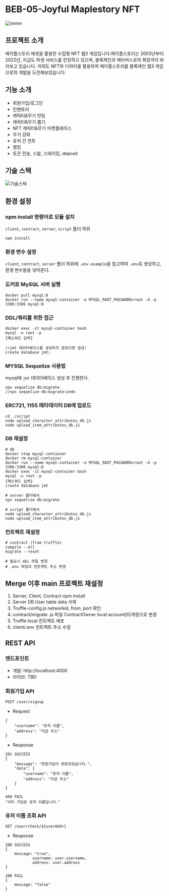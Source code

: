 # BEB-05-Joyful Maplestory NFT

![mmm](https://user-images.githubusercontent.com/66237684/194202925-390c0dec-6b1b-47a2-b60e-f63e010ba571.PNG)

## 프로젝트 소개

메이플스토리 에셋을 활용한 수집형 NFT 웹3 게임입니다.메이플스토리는 2003년부터 2022년, 
지금도 파생 서비스를 런칭하고 있으며, 블록체인과 메타버스로의 확장까지 바라보고 있습니다.
저희도 NFT와 디파이를 활용하여 메이플스토리를 블록체인 웹3 게임으로의 개발을 도전해보았습니다.

## 기능 소개

- 회원가입/로그인
- 인벤토리
- 캐릭터&무기 민팅
- 캐릭터&무기 뽑기
- NFT 캐릭터&무기 마켓플레이스
- 무기 강화
- 유저 간 전투
- 랭킹
- 토큰 전송, 스왑, 스테이킹, deposit

## 기술 스택

![기술스택](https://user-images.githubusercontent.com/66237684/194203707-9668d71e-ae5e-4970-88ce-afdeed43670e.png)

## 환경 설정

### npm install 명령어로 모듈 설치 

`client`, `contract`, `server`, `script` 폴더 하위

```
npm install
```

### 환경 변수 설정

`client`, `contract`, `server` 폴더 하위에 `.env.example`을 참고하여 `.env`로 생성하고, 환경 변수들을 넣어준다.

### 도커로 MySQL 서버 실행

```
docker pull mysql:8
docker run --name mysql-container -e MYSQL_ROOT_PASSWORD=root -d -p 3306:3306 mysql:8
```

### DDL/쿼리를 위한 접근

```
docker exec -it mysql-container bash
mysql -u root -p
{패스워드 입력}

//jmt 데이터베이스를 생성하지 않았다면 생성!
create database jmt;
```

### MYSQL Sequelize 사용법

mysql에 `jmt` 데이터베이스 생성 후 진행한다.
```
npx sequelize db:migrate
//npx sequelize db:migrate:undo
```

### ERC721, 1155 메타데이터 DB에 업로드

```
cd ./script
node upload_character_attributes_db.js
node upload_item_attributes_db.js
```

### DB 재설정

```
# db
docker stop mysql-container
docker rm mysql-container
docker run --name mysql-container -e MYSQL_ROOT_PASSWORD=root -d -p 3306:3306 mysql:8
docker exec -it mysql-container bash
mysql -u root -p
{패스워드 입력}
create database jmt

# server 폴더에서
npx sequelize db:migrate

# script 폴더에서
node upload_character_attributes_db.js
node upload_item_attributes_db.js
```

### 컨트랙트 재설정

```
# contract (from truffle)
compile --all
migrate --reset

# 필요시 abi 파일 변경
# .env 파일의 컨트랙트 주소 변경
```

## Merge 이후 main 프로젝트 재설정 
1. Server, Client, Contract npm install 
2. Server DB User table data 삭제 
3. Truffle-config.js networkid, from, port 확인
4. contract/migrate .js 파일 ContractOwner local account[0]계정으로 변경 
5. Truffle local 컨트랙트 배포 
6. client/.env 컨트랙트 주소 수정  


## REST API

### 엔드포인트
- 개발: http://localhost:4000
- 라이브: TBD

### 회원가입 API

```
POST /user/signup
```

- Request
```
{
    "username": "유저 이름",
    "address": "지갑 주소"
}
```


- Response
```
201 SUCCESS
{
    "message": "회원가입이 완료되었습니다.",
    "data": {
        "username": "유저 이름",
        "address": "지갑 주소"
    }
}

409 FAIL
"이미 가입된 유저 이름입니다."
```

### 유저 이름 조회 API
```
GET /user/check/${userAddr}
```
- Response
```
200 SUCCESS
{
    message: "true",
            username: user.username,
            address: user.address
}

200 FAIL
{
    message: "false"
}
```
